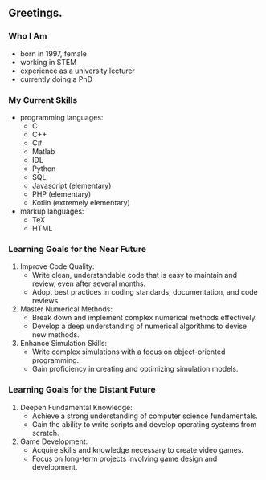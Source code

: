 ## Greetings.

### Who I Am

- born in 1997, female
- working in STEM
- experience as a university lecturer
- currently doing a PhD

### My Current Skills

- programming languages:
  - C
  - C++
  - C#
  - Matlab
  - IDL
  - Python
  - SQL
  - Javascript (elementary)
  - PHP (elementary)
  - Kotlin (extremely elementary)
- markup languages:
  - TeX
  - HTML 

### Learning Goals for the Near Future

1. Improve Code Quality:
   - Write clean, understandable code that is easy to maintain and review, even after several months.
   - Adopt best practices in coding standards, documentation, and code reviews.
2. Master Numerical Methods:
   - Break down and implement complex numerical methods effectively.
   - Develop a deep understanding of numerical algorithms to devise new methods.
3. Enhance Simulation Skills:
   - Write complex simulations with a focus on object-oriented programming.
   - Gain proficiency in creating and optimizing simulation models.

### Learning Goals for the Distant Future

1. Deepen Fundamental Knowledge:
   - Achieve a strong understanding of computer science fundamentals.
   - Gain the ability to write scripts and develop operating systems from scratch.
2. Game Development:
   - Acquire skills and knowledge necessary to create video games.
   - Focus on long-term projects involving game design and development.

